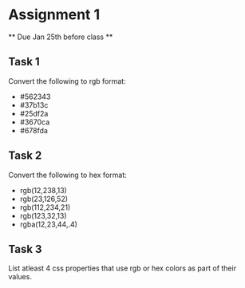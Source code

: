# Assignment 1
** Due Jan 25th before class **

## Task 1
Convert the following to rgb format:
* #562343
* #37b13c
* #25df2a
* #3670ca
* #678fda


## Task 2
Convert the following to hex format:
* rgb(12,238,13)
* rgb(23,126,52)
* rgb(112,234,21)
* rgb(123,32,13)
* rgba(12,23,44,.4)


## Task 3
List atleast 4 css properties that use rgb or hex colors as part of
their values.
